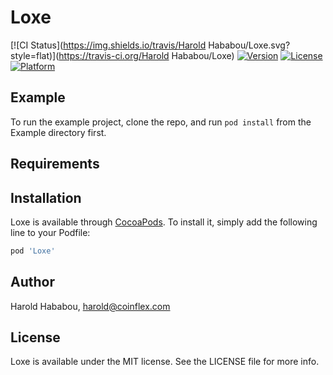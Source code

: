 # Loxe

[![CI Status](https://img.shields.io/travis/Harold Hababou/Loxe.svg?style=flat)](https://travis-ci.org/Harold Hababou/Loxe)
[![Version](https://img.shields.io/cocoapods/v/Loxe.svg?style=flat)](https://cocoapods.org/pods/Loxe)
[![License](https://img.shields.io/cocoapods/l/Loxe.svg?style=flat)](https://cocoapods.org/pods/Loxe)
[![Platform](https://img.shields.io/cocoapods/p/Loxe.svg?style=flat)](https://cocoapods.org/pods/Loxe)

## Example

To run the example project, clone the repo, and run `pod install` from the Example directory first.

## Requirements

## Installation

Loxe is available through [CocoaPods](https://cocoapods.org). To install
it, simply add the following line to your Podfile:

```ruby
pod 'Loxe'
```

## Author

Harold Hababou, harold@coinflex.com

## License

Loxe is available under the MIT license. See the LICENSE file for more info.
